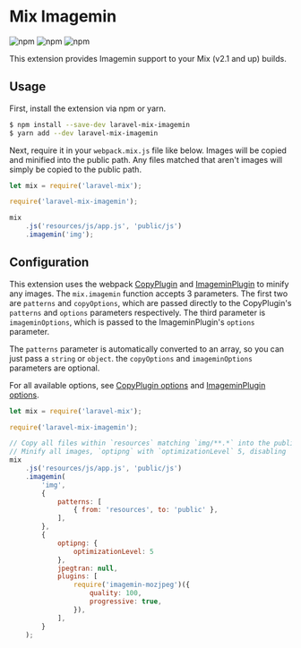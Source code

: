 # Mix Imagemin

![npm](https://img.shields.io/npm/dt/laravel-mix-imagemin.svg)
![npm](https://img.shields.io/npm/v/laravel-mix-imagemin.svg)
![npm](https://img.shields.io/npm/l/laravel-mix-imagemin.svg?color=%23458778)

This extension provides Imagemin support to your Mix (v2.1 and up) builds.

## Usage

First, install the extension via npm or yarn.

```bash
$ npm install --save-dev laravel-mix-imagemin
$ yarn add --dev laravel-mix-imagemin
```

Next, require it in your `webpack.mix.js` file like below. Images will be copied and minified into the public path. Any files matched that aren't images will simply be copied to the public path.

```js
let mix = require('laravel-mix');

require('laravel-mix-imagemin');

mix
    .js('resources/js/app.js', 'public/js')
    .imagemin('img');
```

## Configuration

This extension uses the webpack [CopyPlugin](https://github.com/webpack-contrib/copy-webpack-plugin) and [ImageminPlugin](https://github.com/Klathmon/imagemin-webpack-plugin) to minify any images. The `mix.imagemin` function accepts 3 parameters. The first two are `patterns` and `copyOptions`, which are passed directly to the CopyPlugin's `patterns` and `options` parameters respectively. The third parameter is `imageminOptions`, which is passed to the ImageminPlugin's `options` parameter.

The `patterns` parameter is automatically converted to an array, so you can just pass a `string` or `object`. the `copyOptions` and `imageminOptions` parameters are optional.

For all available options, see [CopyPlugin options](https://github.com/webpack-contrib/copy-webpack-plugin#options) and [ImageminPlugin options](https://github.com/Klathmon/imagemin-webpack-plugin#api).

```js
let mix = require('laravel-mix');

require('laravel-mix-imagemin');

// Copy all files within `resources` matching `img/**.*` into the public path, preserving the file tree.
// Minify all images, `optipng` with `optimizationLevel` 5, disabling `jpegtran`, and adding `mozjpeg`.
mix
    .js('resources/js/app.js', 'public/js')
    .imagemin(
        'img',
        {
            patterns: [
                { from: 'resources', to: 'public' },
            ],
        },
        {
            optipng: {
                optimizationLevel: 5
            },
            jpegtran: null,
            plugins: [
                require('imagemin-mozjpeg')({
                    quality: 100,
                    progressive: true,
                }),
            ],
        }
    );
```
